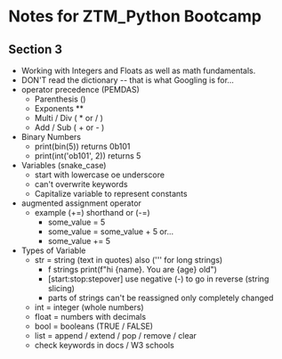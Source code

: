 # Notes for ZTM_Python Bootcamp

## Section 3
* Working with Integers and Floats as well as math fundamentals. 
* DON'T read the dictionary -- that is what Googling is for...
* operator precedence (PEMDAS)
  * Parenthesis ()
  * Exponents **
  * Multi / Div ( * or / )
  * Add / Sub ( + or - )
* Binary Numbers
  * print(bin(5)) returns 0b101
  * print(int('ob101', 2)) returns 5
* Variables (snake_case)
  * start with lowercase oe underscore
  * can't overwrite keywords
  * Capitalize variable to represent constants
* augmented assignment operator
  * example (+=) shorthand or (-=)
    * some_value = 5
    * some_value = some_value + 5 or...
    * some_value += 5
* Types of Variable
  * str = string (text in quotes) also (''' for long strings)
    * f strings  print(f"hi {name}. You are {age} old")
    * [start:stop:stepover] use negative (-) to go in reverse (string slicing)
    * parts of strings can't be reassigned only completely changed
  * int = integer (whole numbers)
  * float = numbers with decimals
  * bool = booleans (TRUE / FALSE)
  * list = append / extend / pop / remove / clear
  * check keywords in docs / W3 schools

